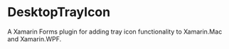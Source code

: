 # DesktopTrayIcon
A Xamarin Forms plugin for adding tray icon functionality to Xamarin.Mac and Xamarin.WPF.
